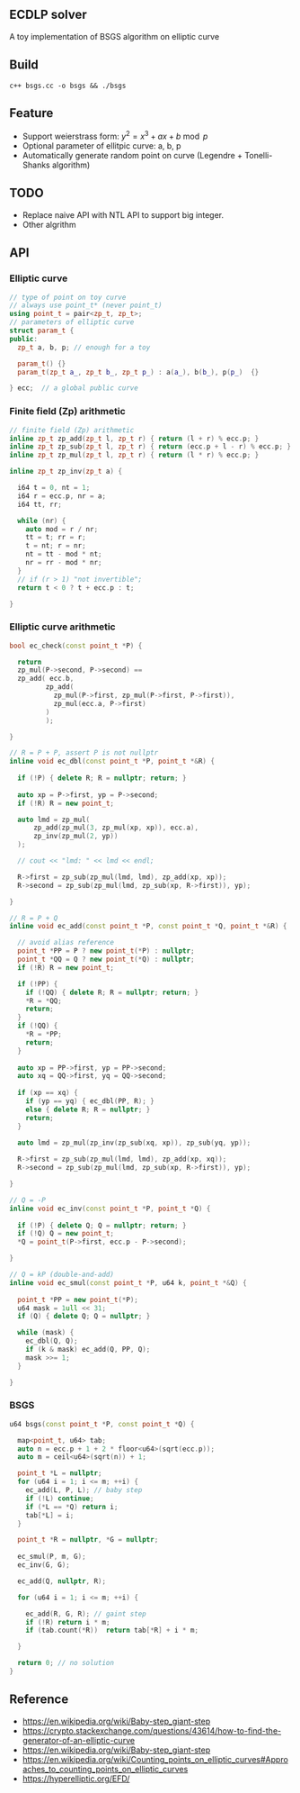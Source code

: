 

## ECDLP solver
A toy implementation of BSGS algorithm on elliptic curve

## Build
```
c++ bsgs.cc -o bsgs && ./bsgs
```

## Feature
- Support weierstrass form: $y^2 = x^3 + ax + b \bmod{p}$
- Optional parameter of ellitpic curve: a, b, p
- Automatically generate random point on curve (Legendre + Tonelli-Shanks algorithm)

## TODO
- Replace naive API with NTL API to support big integer.
- Other algrithm

## API
### Elliptic curve
```cpp
// type of point on toy curve
// always use point_t* (never point_t)
using point_t = pair<zp_t, zp_t>; 
// parameters of elliptic curve
struct param_t {
public:
  zp_t a, b, p; // enough for a toy

  param_t() {}
  param_t(zp_t a_, zp_t b_, zp_t p_) : a(a_), b(b_), p(p_)  {}

} ecc;  // a global public curve
```

### Finite field (Zp) arithmetic
```cpp
// finite field (Zp) arithmetic
inline zp_t zp_add(zp_t l, zp_t r) { return (l + r) % ecc.p; }
inline zp_t zp_sub(zp_t l, zp_t r) { return (ecc.p + l - r) % ecc.p; }
inline zp_t zp_mul(zp_t l, zp_t r) { return (l * r) % ecc.p; }

inline zp_t zp_inv(zp_t a) {

  i64 t = 0, nt = 1;
  i64 r = ecc.p, nr = a;
  i64 tt, rr;

  while (nr) {
    auto mod = r / nr;
    tt = t; rr = r;
    t = nt; r = nr;
    nt = tt - mod * nt;
    nr = rr - mod * nr;
  }
  // if (r > 1) "not invertible";
  return t < 0 ? t + ecc.p : t;

}
```

### Elliptic curve arithmetic
```cpp
bool ec_check(const point_t *P) {

  return
  zp_mul(P->second, P->second) == 
  zp_add( ecc.b, 
         zp_add(
           zp_mul(P->first, zp_mul(P->first, P->first)),
           zp_mul(ecc.a, P->first)
         )
         );

}

// R = P + P, assert P is not nullptr
inline void ec_dbl(const point_t *P, point_t *&R) { 
  
  if (!P) { delete R; R = nullptr; return; }
  
  auto xp = P->first, yp = P->second;
  if (!R) R = new point_t;

  auto lmd = zp_mul(
      zp_add(zp_mul(3, zp_mul(xp, xp)), ecc.a), 
      zp_inv(zp_mul(2, yp))
  );

  // cout << "lmd: " << lmd << endl;

  R->first = zp_sub(zp_mul(lmd, lmd), zp_add(xp, xp));
  R->second = zp_sub(zp_mul(lmd, zp_sub(xp, R->first)), yp);

}

// R = P + Q
inline void ec_add(const point_t *P, const point_t *Q, point_t *&R) { 

  // avoid alias reference
  point_t *PP = P ? new point_t(*P) : nullptr;
  point_t *QQ = Q ? new point_t(*Q) : nullptr;
  if (!R) R = new point_t;

  if (!PP) { 
    if (!QQ) { delete R; R = nullptr; return; }
    *R = *QQ;
    return;
  }
  if (!QQ) { 
    *R = *PP;
    return;
  }
  
  auto xp = PP->first, yp = PP->second;
  auto xq = QQ->first, yq = QQ->second;  
  
  if (xp == xq) {
    if (yp == yq) { ec_dbl(PP, R); }
    else { delete R; R = nullptr; }
    return;
  }
 
  auto lmd = zp_mul(zp_inv(zp_sub(xq, xp)), zp_sub(yq, yp));

  R->first = zp_sub(zp_mul(lmd, lmd), zp_add(xp, xq));
  R->second = zp_sub(zp_mul(lmd, zp_sub(xp, R->first)), yp);

}

// Q = -P
inline void ec_inv(const point_t *P, point_t *Q) {
  
  if (!P) { delete Q; Q = nullptr; return; }
  if (!Q) Q = new point_t;
  *Q = point_t(P->first, ecc.p - P->second); 

}

// Q = kP (double-and-add)
inline void ec_smul(const point_t *P, u64 k, point_t *&Q) {
  
  point_t *PP = new point_t(*P);
  u64 mask = 1ull << 31;
  if (Q) { delete Q; Q = nullptr; } 

  while (mask) {
    ec_dbl(Q, Q);
    if (k & mask) ec_add(Q, PP, Q);
    mask >>= 1;
  }

}

```

### BSGS
```cpp
u64 bsgs(const point_t *P, const point_t *Q) {

  map<point_t, u64> tab;
  auto n = ecc.p + 1 + 2 * floor<u64>(sqrt(ecc.p));
  auto m = ceil<u64>(sqrt(n)) + 1;

  point_t *L = nullptr;
  for (u64 i = 1; i <= m; ++i) {
    ec_add(L, P, L); // baby step
    if (!L) continue;
    if (*L == *Q) return i;
    tab[*L] = i;
  } 

  point_t *R = nullptr, *G = nullptr;
  
  ec_smul(P, m, G);
  ec_inv(G, G);

  ec_add(Q, nullptr, R);

  for (u64 i = 1; i <= m; ++i) {

    ec_add(R, G, R); // gaint step
    if (!R) return i * m;
    if (tab.count(*R))  return tab[*R] + i * m;

  }

  return 0; // no solution
}

```

## Reference

- https://en.wikipedia.org/wiki/Baby-step_giant-step
- https://crypto.stackexchange.com/questions/43614/how-to-find-the-generator-of-an-elliptic-curve
- https://en.wikipedia.org/wiki/Baby-step_giant-step
- https://en.wikipedia.org/wiki/Counting_points_on_elliptic_curves#Approaches_to_counting_points_on_elliptic_curves
- https://hyperelliptic.org/EFD/

